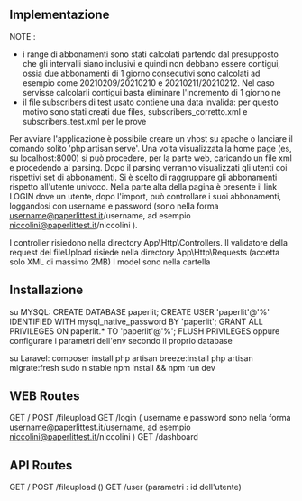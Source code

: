 
## Implementazione

NOTE : 
- i range di abbonamenti sono stati calcolati partendo dal presupposto che gli intervalli siano inclusivi e quindi non debbano essere contigui, ossia due abbonamenti di 1 giorno consecutivi sono calcolati ad esempio come 20210209/20210210 e 20210211/20210212. Nel caso servisse calcolarli contigui basta eliminare l'incremento  di 1 giorno ne 
- il file subscribers di test usato contiene una data invalida: per questo motivo sono stati creati due files, subscribers_corretto.xml e subscribers_test.xml per le prove



Per avviare l'applicazione è possibile creare un vhost su apache o lanciare il comando solito 'php artisan serve'. 
Una volta visualizzata la home page (es, su localhost:8000) si può procedere, per la parte web, caricando un file xml e procedendo al parsing.
Dopo il parsing verranno visualizzati gli utenti coi rispettivi set di abbonamenti.
Si è scelto di raggruppare gli abbonamenti rispetto all'utente univoco.
Nella parte alta della pagina è presente il link LOGIN dove un utente, dopo l'import, può controllare i suoi abbonamenti, loggandosi con username e password (sono nella forma username@paperlittest.it/username, ad esempio niccolini@paperlittest.it/niccolini ).  


I controller risiedono nella directory App\Http\Controllers.
Il validatore della request del fileUpload risiede nella directory App\Http\Requests (accetta solo XML di massimo 2MB)
I model sono nella cartella 


## Installazione

su MYSQL:
CREATE DATABASE paperlit;
CREATE USER 'paperlit'@'%' IDENTIFIED WITH mysql_native_password BY 'paperlit';
GRANT ALL PRIVILEGES ON paperlit.* TO 'paperlit'@'%';
FLUSH PRIVILEGES
oppure configurare i parametri dell'env secondo il proprio database


su Laravel:
composer install
php artisan breeze:install
php artisan migrate:fresh
sudo n stable
npm install && npm run dev


## WEB Routes

GET     /
POST    /fileupload
GET     /login      ( username e password sono nella forma username@paperlittest.it/username, ad esempio niccolini@paperlittest.it/niccolini )
GET     /dashboard

## API Routes
GET     /
POST    /fileupload     ()
GET     /user           (parametri : id dell'utente)

